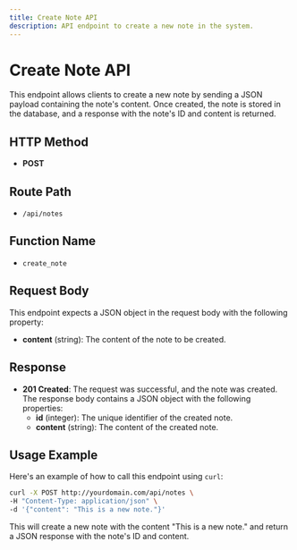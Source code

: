 ```yaml
---
title: Create Note API
description: API endpoint to create a new note in the system.
---
```


# Create Note API

This endpoint allows clients to create a new note by sending a JSON payload containing the note's content. Once created, the note is stored in the database, and a response with the note's ID and content is returned.

## HTTP Method

- **POST**

## Route Path

- `/api/notes`

## Function Name

- `create_note`

## Request Body

This endpoint expects a JSON object in the request body with the following property:

- **content** (string): The content of the note to be created.

## Response

- **201 Created**: The request was successful, and the note was created. The response body contains a JSON object with the following properties:
  - **id** (integer): The unique identifier of the created note.
  - **content** (string): The content of the created note.

## Usage Example

Here's an example of how to call this endpoint using `curl`:

```bash
curl -X POST http://yourdomain.com/api/notes \
-H "Content-Type: application/json" \
-d '{"content": "This is a new note."}'
```

This will create a new note with the content "This is a new note." and return a JSON response with the note's ID and content.